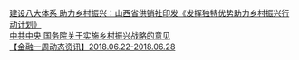   
[建设八大体系 助力乡村振兴：山西省供销社印发《发挥独特优势助力乡村振兴行动计划》](http://www.dianyue.me/archives/759/8nid6r99dy2k2ig6/)  
[中共中央 国务院关于实施乡村振兴战略的意见](http://www.dianyue.me/archives/781/8vz6jypzvoc0ba8u/)  
[【金融一周动态资讯】2018.06.22-2018.06.28](http://www.dianyue.me/archives/120/k0q41gqrqpj65cfh/)